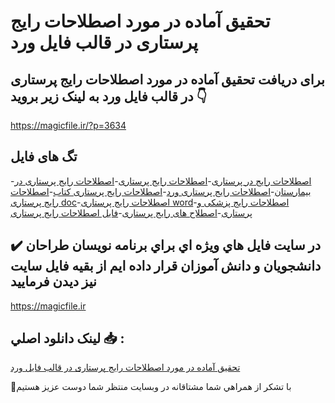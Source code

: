 # تحقیق آماده در مورد اصطلاحات رایج پرستاری در قالب فایل ورد

## برای دریافت تحقیق آماده در مورد اصطلاحات رایج پرستاری در قالب فایل ورد به لینک زیر بروید 👇

https://magicfile.ir/?p=3634

## تگ های فایل

-[اصطلاحات رایج در پرستاری](https://magicfile.ir/product/%d8%aa%d8%ad%d9%82%db%8c%d9%82-%d8%a2%d9%85%d8%a7%d8%af%d9%87-%d8%a7%d8%b5%d8%b7%d9%84%d8%a7%d8%ad%d8%a7%d8%aa-%d8%b1%d8%a7%db%8c%d8%ac-%d9%be%d8%b1%d8%b3%d8%aa%d8%a7%d8%b1%db%8c/)-[اصطلاحات رایج پرستاری](https://magicfile.ir/product/%d8%aa%d8%ad%d9%82%db%8c%d9%82-%d8%a2%d9%85%d8%a7%d8%af%d9%87-%d8%a7%d8%b5%d8%b7%d9%84%d8%a7%d8%ad%d8%a7%d8%aa-%d8%b1%d8%a7%db%8c%d8%ac-%d9%be%d8%b1%d8%b3%d8%aa%d8%a7%d8%b1%db%8c/)-[اصطلاحات رایج پرستاری در بیمارستان](https://magicfile.ir/product/%d8%aa%d8%ad%d9%82%db%8c%d9%82-%d8%a2%d9%85%d8%a7%d8%af%d9%87-%d8%a7%d8%b5%d8%b7%d9%84%d8%a7%d8%ad%d8%a7%d8%aa-%d8%b1%d8%a7%db%8c%d8%ac-%d9%be%d8%b1%d8%b3%d8%aa%d8%a7%d8%b1%db%8c/)-[اصطلاحات رایج پرستاری ورد](https://magicfile.ir/product/%d8%aa%d8%ad%d9%82%db%8c%d9%82-%d8%a2%d9%85%d8%a7%d8%af%d9%87-%d8%a7%d8%b5%d8%b7%d9%84%d8%a7%d8%ad%d8%a7%d8%aa-%d8%b1%d8%a7%db%8c%d8%ac-%d9%be%d8%b1%d8%b3%d8%aa%d8%a7%d8%b1%db%8c/)-[اصطلاحات رایج پرستاری کتاب](https://magicfile.ir/product/%d8%aa%d8%ad%d9%82%db%8c%d9%82-%d8%a2%d9%85%d8%a7%d8%af%d9%87-%d8%a7%d8%b5%d8%b7%d9%84%d8%a7%d8%ad%d8%a7%d8%aa-%d8%b1%d8%a7%db%8c%d8%ac-%d9%be%d8%b1%d8%b3%d8%aa%d8%a7%d8%b1%db%8c/)-[اصطلاحات رایج پرستاری doc](https://magicfile.ir/product/%d8%aa%d8%ad%d9%82%db%8c%d9%82-%d8%a2%d9%85%d8%a7%d8%af%d9%87-%d8%a7%d8%b5%d8%b7%d9%84%d8%a7%d8%ad%d8%a7%d8%aa-%d8%b1%d8%a7%db%8c%d8%ac-%d9%be%d8%b1%d8%b3%d8%aa%d8%a7%d8%b1%db%8c/)-[اصطلاحات رایج پرستاری word](https://magicfile.ir/product/%d8%aa%d8%ad%d9%82%db%8c%d9%82-%d8%a2%d9%85%d8%a7%d8%af%d9%87-%d8%a7%d8%b5%d8%b7%d9%84%d8%a7%d8%ad%d8%a7%d8%aa-%d8%b1%d8%a7%db%8c%d8%ac-%d9%be%d8%b1%d8%b3%d8%aa%d8%a7%d8%b1%db%8c/)-[اصطلاحات رایج پزشکی و پرستاری](https://magicfile.ir/product/%d8%aa%d8%ad%d9%82%db%8c%d9%82-%d8%a2%d9%85%d8%a7%d8%af%d9%87-%d8%a7%d8%b5%d8%b7%d9%84%d8%a7%d8%ad%d8%a7%d8%aa-%d8%b1%d8%a7%db%8c%d8%ac-%d9%be%d8%b1%d8%b3%d8%aa%d8%a7%d8%b1%db%8c/)-[اصطلاح های رایج پرستاری](https://magicfile.ir/product/%d8%aa%d8%ad%d9%82%db%8c%d9%82-%d8%a2%d9%85%d8%a7%d8%af%d9%87-%d8%a7%d8%b5%d8%b7%d9%84%d8%a7%d8%ad%d8%a7%d8%aa-%d8%b1%d8%a7%db%8c%d8%ac-%d9%be%d8%b1%d8%b3%d8%aa%d8%a7%d8%b1%db%8c/)-[فایل اصطلاحات رایج پرستاری](https://magicfile.ir/product/%d8%aa%d8%ad%d9%82%db%8c%d9%82-%d8%a2%d9%85%d8%a7%d8%af%d9%87-%d8%a7%d8%b5%d8%b7%d9%84%d8%a7%d8%ad%d8%a7%d8%aa-%d8%b1%d8%a7%db%8c%d8%ac-%d9%be%d8%b1%d8%b3%d8%aa%d8%a7%d8%b1%db%8c/)

## ✔️ در سايت فايل هاي ويژه اي براي برنامه نويسان طراحان دانشجويان و دانش آموزان قرار داده ايم از بقيه فايل سايت نيز ديدن فرماييد

https://magicfile.ir


## لينک دانلود اصلي 📥 :

[تحقیق آماده در مورد اصطلاحات رایج پرستاری در قالب فایل ورد](https://magicfile.ir/product/%d8%aa%d8%ad%d9%82%db%8c%d9%82-%d8%a2%d9%85%d8%a7%d8%af%d9%87-%d8%a7%d8%b5%d8%b7%d9%84%d8%a7%d8%ad%d8%a7%d8%aa-%d8%b1%d8%a7%db%8c%d8%ac-%d9%be%d8%b1%d8%b3%d8%aa%d8%a7%d8%b1%db%8c/) 


🙏با تشکر از همراهي شما مشتاقانه در وبسایت منتظر شما دوست عزیز هستیم


